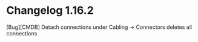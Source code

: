 # Changelog 1.16.2

[Bug][CMDB] Detach connections under Cabling -> Connectors deletes all connections  
